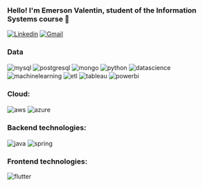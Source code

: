 ### Hello! I'm Emerson Valentin, student of the Information Systems course 👋



[![Linkedin](https://img.shields.io/badge/LinkedIn-0077B5?style=for-the-badge&logo=linkedin&logoColor=white)](https://www.linkedin.com/in/emerson-valentin-3a937b229)
[![Gmail](https://img.shields.io/badge/Gmail-D14836?style=for-the-badge&logo=gmail&logoColor=white)](mailto:emerson.valentin9272@gmail.com)

### Data
<div style="display: inline_block">
	<img align="center" alt="mysql" src="https://img.shields.io/badge/MySQL-00000F?style=for-the-badge&logo=mysql&logoColor=white" />
    <img align="center" alt="postgresql" src="https://img.shields.io/badge/PostgreSQL-316192?style=for-the-badge&logo=postgresql&logoColor=white" />
	<img align="center" alt="mongo" src="https://img.shields.io/badge/MongoDB-4EA94B?style=for-the-badge&logo=mongodb&logoColor=white" />
	<img align="center" alt="python" src="https://img.shields.io/badge/Python-3776AB?style=for-the-badge&logo=python&logoColor=white" />
 <img align="center" alt="datascience" src="https://img.shields.io/badge/Data%20Science-2E86C1?style=for-the-badge" />
<img align="center" alt="machinelearning" src="https://img.shields.io/badge/Machine%20Learning-FF5733?style=for-the-badge" />
<img align="center" alt="etl" src="https://img.shields.io/badge/ETL-27AE60?style=for-the-badge" />
<img align="center" alt="tableau" src="https://img.shields.io/badge/Tableau-E97627?style=for-the-badge&logo=tableau&logoColor=white" />
<img align="center" alt="powerbi" src="https://img.shields.io/badge/Power%20BI-F2C811?style=for-the-badge&logo=powerbi&logoColor=black" />
</div>

### Cloud:
<div>
	<img align="center" alt="aws" src="https://img.shields.io/badge/AWS-232F3E?style=for-the-badge&logo=amazonaws&logoColor=white" />
	<img align="center" alt="azure" src="https://img.shields.io/badge/Microsoft%20Azure-0089D6?style=for-the-badge&logo=microsoftazure&logoColor=white" />
</div>

### Backend technologies:
<div style="display: inline_block">
    <img align="center" alt="java" src="https://img.shields.io/badge/Java-ED8B00?style=for-the-badge&logo=openjdk&logoColor=white" />
    <img align="center" alt="spring" src="https://img.shields.io/badge/Spring-6DB33F?style=for-the-badge&logo=spring&logoColor=white" />
</div>

### Frontend technologies:
<div style="display: inline_block">
    <img align="center" alt="flutter" src="https://img.shields.io/badge/Flutter-02569B?style=for-the-badge&logo=flutter&logoColor=white" />
</div>
